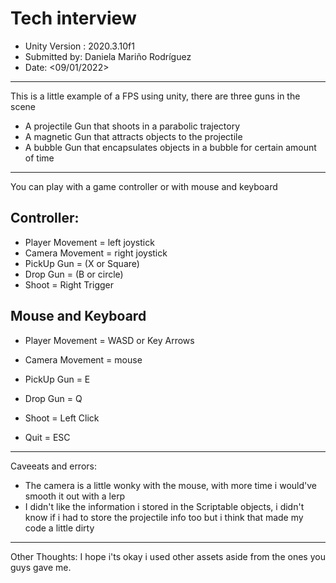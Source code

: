 # Tech interview

- Unity Version : 2020.3.10f1
- Submitted by: Daniela Mariño Rodríguez
- Date: <09/01/2022>

------------
This is a little example of a FPS using unity, there are three guns in the scene

- A projectile Gun that shoots in a parabolic trajectory
- A magnetic Gun that attracts objects to the projectile
- A bubble Gun that encapsulates objects in a bubble for certain amount of time

------------

You can play with a game controller or with mouse and keyboard

## Controller:
- Player Movement = left joystick
- Camera Movement = right joystick
- PickUp Gun = (X or Square)
- Drop Gun = (B or circle)
- Shoot = Right Trigger

## Mouse and Keyboard
- Player Movement = WASD or Key Arrows
- Camera Movement = mouse 
- PickUp Gun = E
- Drop Gun = Q
- Shoot = Left Click

- Quit = ESC

-----------
Caveeats and errors: 

- The camera is a little wonky with the mouse, with more time i would've smooth it out with a lerp
- I didn't like the information i stored in the Scriptable objects, i didn't know if i had to store the projectile info too but i think that made my code a little dirty

-----------

Other Thoughts: I hope i'ts okay i used other assets aside from the ones you guys gave me.


